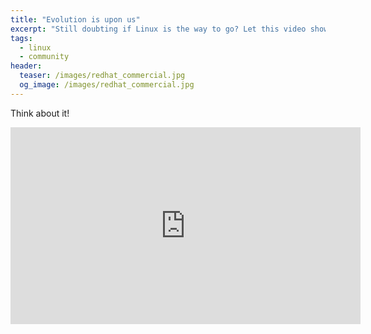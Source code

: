 ```yaml
---
title: "Evolution is upon us"
excerpt: "Still doubting if Linux is the way to go? Let this video show you the world evolution and why Linux is getting stronger each day."
tags:
  - linux
  - community
header:
  teaser: /images/redhat_commercial.jpg
  og_image: /images/redhat_commercial.jpg
---
```


Think about it!

<iframe width="560" height="315" src="https://www.youtube.com/embed/2_VFKqw1q2Q" frameborder="0" allow="accelerometer; autoplay; encrypted-media; gyroscope; picture-in-picture" allowfullscreen></iframe>
